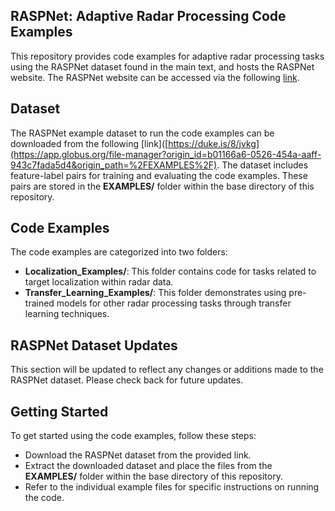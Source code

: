 ## RASPNet: Adaptive Radar Processing Code Examples
This repository provides code examples for adaptive radar processing tasks using the RASPNet dataset found in the main text, and hosts the RASPNet website.
The RASPNet website can be accessed via the following [link](https://shyamven.github.io/RASPNet/).

## Dataset
The RASPNet example dataset to run the code examples can be downloaded from the following [link]([https://duke.is/8/jvkg](https://app.globus.org/file-manager?origin_id=b01166a6-0526-454a-aaff-943c7fada5d4&origin_path=%2FEXAMPLES%2F). The dataset includes feature-label pairs for training and evaluating the code examples. These pairs are stored in the **EXAMPLES/** folder within the base directory of this repository.

## Code Examples
The code examples are categorized into two folders:

- **Localization_Examples/**: This folder contains code for tasks related to target localization within radar data.
- **Transfer_Learning_Examples/**: This folder demonstrates using pre-trained models for other radar processing tasks through transfer learning techniques.

## RASPNet Dataset Updates
This section will be updated to reflect any changes or additions made to the RASPNet dataset. Please check back for future updates.

## Getting Started
To get started using the code examples, follow these steps:
- Download the RASPNet dataset from the provided link.
- Extract the downloaded dataset and place the files from the **EXAMPLES/** folder within the base directory of this repository.
- Refer to the individual example files for specific instructions on running the code.
